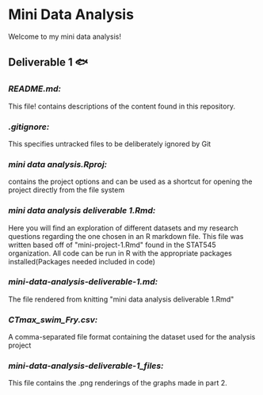 # **Mini Data Analysis** 

Welcome to my mini data analysis!

## Deliverable 1 :fish:

### *README.md:*

This file! contains descriptions of the content found in this repository.


### *.gitignore:*

This specifies untracked files to be deliberately ignored by Git


### *mini data analysis.Rproj:*

contains the project options and can be used as a shortcut for opening the project directly from the file system


### *mini data analysis deliverable 1.Rmd:*

Here you will find an exploration of different datasets and my research questions regarding the one chosen in an R markdown file. This file was written based off of "mini-project-1.Rmd" found in the STAT545 organization.
All code can be run in R with the appropriate packages installed(Packages needed included in code)


### *mini-data-analysis-deliverable-1.md:*

The file rendered from knitting "mini data analysis deliverable 1.Rmd"


### *CTmax_swim_Fry.csv:*

A comma-separated file format containing the dataset used for the analysis project


### *mini-data-analysis-deliverable-1_files:*

This file contains the .png renderings of the graphs made in part 2. 

